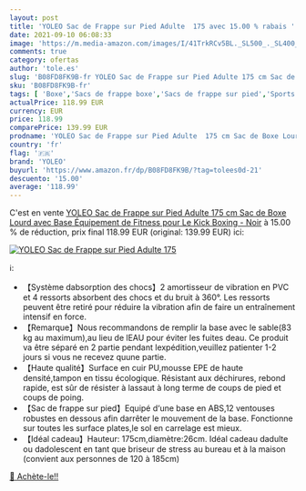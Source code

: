```yaml
---
layout: post
title: 'YOLEO Sac de Frappe sur Pied Adulte  175 avec 15.00 % rabais '
date: 2021-09-10 06:08:33
image: 'https://m.media-amazon.com/images/I/41TrkRCv5BL._SL500_._SL400_.jpg'
comments: true
category: ofertas
author: 'tole.es'
slug: 'B08FD8FK9B-fr YOLEO Sac de Frappe sur Pied Adulte 175 cm Sac de Boxe...'
sku: 'B08FD8FK9B-fr'
tags: [ 'Boxe','Sacs de frappe boxe','Sacs de frappe sur pied','Sports et Loisirs','Vêtements et équipement de sport','yoleo', ]
actualPrice: 118.99 EUR
currency: EUR
price: 118.99
comparePrice: 139.99 EUR
prodname: 'YOLEO Sac de Frappe sur Pied Adulte  175 cm Sac de Boxe Lourd avec Base  Équipement de Fitness pour Le Kick Boxing - Noir'
country: 'fr'
flag: '🇫🇷'
brand: 'YOLEO'
buyurl: 'https://www.amazon.fr/dp/B08FD8FK9B/?tag=tolees0d-21'
descuento: '15.00'
average: '118.99'
---
```


C'est en vente [YOLEO Sac de Frappe sur Pied Adulte  175 cm Sac de Boxe Lourd avec Base  Équipement de Fitness pour Le Kick Boxing - Noir](https://www.amazon.fr/dp/B08FD8FK9B/?tag=tolees0d-21)  à  15.00 % de réduction, prix final  118.99 EUR (original: 139.99 EUR) ici:

[![YOLEO Sac de Frappe sur Pied Adulte  175](https://m.media-amazon.com/images/I/41TrkRCv5BL._SL500_._SL400_.jpg)](https://www.amazon.fr/dp/B08FD8FK9B/?tag=tolees0d-21)

ℹ️:

- 【Système dabsorption des chocs】2 amortisseur de vibration en PVC et 4 ressorts absorbent des chocs et du bruit à 360°. Les ressorts peuvent être retiré pour réduire la vibration afin de faire un entraînement intensif en force.
- 【Remarque】Nous recommandons de remplir la base avec le sable(83 kg au maximum),au lieu de lEAU pour éviter les fuites deau. Ce produit va être séparé en 2 partie pendant lexpédition,veuillez patienter 1-2 jours si vous ne recevez quune partie.
- 【Haute qualité】Surface en cuir PU,mousse EPE de haute densité,tampon en tissu écologique. Résistant aux déchirures, rebond rapide, est sûr de résister à lassaut à long terme de coups de pied et coups de poing.
- 【Sac de frappe sur pied】Equipé d‘une base en ABS,12 ventouses robustes en dessous afin darrêter le mouvement de la base. Fonctionne sur toutes les surface plates,le sol en carrelage est mieux.
- 【Idéal cadeau】Hauteur: 175cm,diamètre:26cm. Idéal cadeau dadulte ou dadolescent en tant que briseur de stress au bureau et à la maison (convient aux personnes de 120 à 185cm)

[🛒 Achète-le!!](https://www.amazon.fr/dp/B08FD8FK9B/?tag=tolees0d-21)
